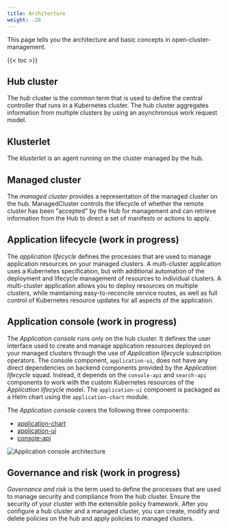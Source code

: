 ```yaml
---
title: Architecture
weight: -20
---
```


This page tells you the architecture and basic concepts in open-cluster-management.

<!-- spellchecker-disable -->

{{< toc >}}

<!-- spellchecker-enable -->

## Hub cluster

The _hub_ cluster is the common term that is used to define the central controller that runs in a Kubernetes cluster.
The hub cluster aggregates information from multiple clusters by using an asynchronous work request model.


## Klusterlet

The _klusterlet_ is an agent running on the cluster managed by the hub.


## Managed cluster

The _managed cluster_ provides a representation of the managed cluster on the hub. ManagedCluster controls the lifecycle of whether the remote cluster has been "accepted" by the Hub for management and can retrieve information from the Hub to direct a set of manifests or actions to apply.


## Application lifecycle (work in progress)

The _application lifecycle_ defines the processes that are used to manage application resources on your managed clusters.
A multi-cluster application uses a Kubernetes specification, but with additional automation of the deployment and lifecycle management of resources to individual clusters.
A multi-cluster application allows you to deploy resources on multiple clusters, while maintaining easy-to-reconcile service routes, as well as full control of Kubernetes resource updates for all aspects of the application.


## Application console (work in progress)

The _Application console_ runs only on the hub cluster. It defines the user interface used to create and manage application resources deployed on your managed clusters through the use of _Application lifecycle_ subscription operators. The console component, `application-ui`, does not have any direct dependencies on backend components provided by the _Application lifecycle_ squad. Instead, it depends on the `console-api` and `search-api` components to work with the custom Kubernetes resources of the _Application lifecycle_ model. The `application-ui` component is packaged as a Helm chart using the `application-chart` module.

The _Application console_ covers the following three components:
- [application-chart](https://github.com/open-cluster-management/application-chart)
- [application-ui](https://github.com/open-cluster-management/application-ui)
- [console-api](https://github.com/open-cluster-management/console-api)

![Application console architecture](../../app-console-arch.png) 


## Governance and risk (work in progress)

_Governance and risk_ is the term used to define the processes that are used to manage security and compliance from the hub cluster. Ensure the security of your cluster with the extensible policy framework. After you configure a hub cluster and a managed cluster, you can create, modify and delete policies on the hub and apply policies to managed clusters.
